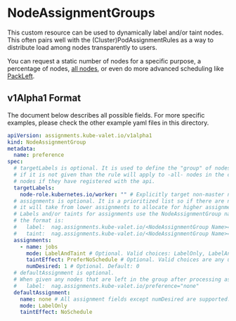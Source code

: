 # NodeAssignmentGroups

This custom resource can be used to dynamically label and/or taint nodes. This often pairs well with the (Cluster)PodAssignmentRules as a way to distribute load among nodes transparently to users.

You can request a static number of nodes for a specific purpose, a percentage of nodes, [all nodes](./default.yaml), or even do more advanced scheduling like [PackLeft](./packleft.yaml).


## v1Alpha1 Format

The document below describes all possible fields. For more specific examples, please check the other example yaml files in this directory.

```yaml
apiVersion: assignments.kube-valet.io/v1alpha1
kind: NodeAssignmentGroup
metadata:
  name: preference
spec:
  # targetLabels is optional. It is used to define the "group" of nodes that will be monitored and modified
  # if it is not given than the rule will apply to -all- nodes in the cluster. Including the master
  # nodes if they have registered with the api.
  targetLabels:
    node-role.kubernetes.io/worker: "" # Explicitly target non-master nodes. This label is assumed to have been set by the cluster admin on node creation
  # assignments is optional. It is a prioritized list so if there are not enough nodes for all assignments than
  # it will take from lower assignments to allocate for higher assignments
  # Labels and/or taints for assignments use the NodeAssignmentGroup name and assignment name to generate the key/value pairs:
  # the format is:
  #   label:  nag.assignments.kube-valet.io/<NodeAssignmentGroup Name>="<Assignment Name>"
  #   taint:  nag.assignments.kube-valet.io/<NodeAssignmentGroup Name>="<Assignment Name>:<Assignment Taint taintEffect>"
  assignments:
    - name: jobs
      mode: LabelAndTaint # Optional. Valid choices: LabelOnly, LabelAndTaint. Default: LabelOnly
      taintEffect: PreferNoSchedule # Optional. Valid choices are any upstream TaintEffects for the Pod Spec. Default: NoSchedule
      numDesired: 1 # Optional. Default: 0
  # defaultAssignment is optional.
  # When given any nodes that are left in the group after processing assignments will get the assignment provided:
  #   label:  nag.assignments.kube-valet.io/preference="none"
  defaultAssignment:
    name: none # All assignment fields except numDesired are supported.
    mode: LabelOnly
    taintEffect: NoSchedule
```

